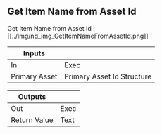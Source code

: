 ## Get Item Name from Asset Id
Get Item Name from Asset Id
![[../img/nd_img_GetItemNameFromAssetId.png]]

|Inputs||
|--|--|
| In | Exec |
| Primary Asset | Primary Asset Id Structure |

|Outputs||
|--|--|
| Out | Exec |
| Return Value | Text |
